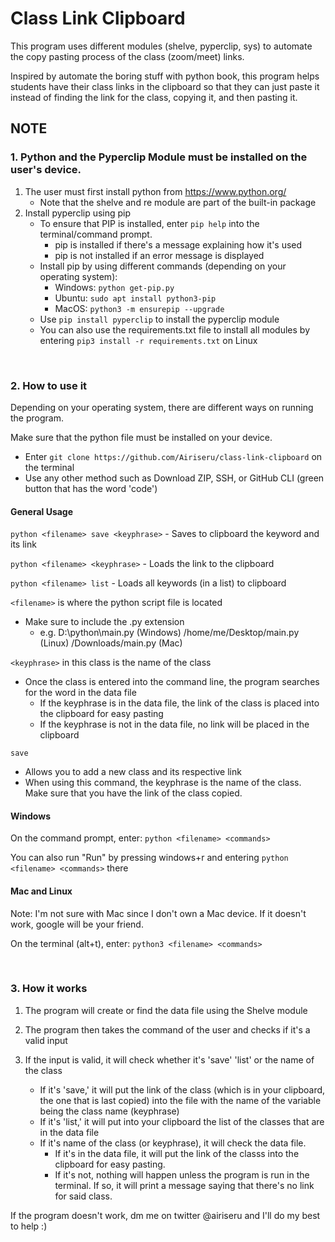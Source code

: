 # Class Link Clipboard

This program uses different modules (shelve, pyperclip, sys) to automate the copy pasting process of the class (zoom/meet) links.

Inspired by automate the boring stuff with python book, this program helps students have their class links in the clipboard so that they can just paste it instead of finding the link for the class, copying it, and then pasting it.


## NOTE

### 1. Python and the Pyperclip Module must be installed on the user's device.

1. The user must first install python from https://www.python.org/
    - Note that the shelve and re module are part of the built-in package
2. Install pyperclip using pip
    - To ensure that PIP is installed, enter `pip help` into the terminal/command prompt.
        - pip is installed if there's a message explaining how it's used
        - pip is not installed if an error message is displayed
    - Install pip by using different commands (depending on your operating system):
        - Windows: `python get-pip.py`
        - Ubuntu: `sudo apt install python3-pip`
        - MacOS: `python3 -m ensurepip --upgrade`
    - Use `pip install pyperclip` to install the pyperclip module
    - You can also use the requirements.txt file to install all modules by entering `pip3 install -r requirements.txt` on Linux

<br />

### 2. How to use it
Depending on your operating system, there are different ways on running the program.

Make sure that the python file must be installed on your device.
- Enter `git clone https://github.com/Airiseru/class-link-clipboard` on the terminal
- Use any other method such as Download ZIP, SSH, or GitHub CLI (green button that has the word 'code')

#### General Usage
`python <filename> save <keyphrase>` - Saves to clipboard the keyword and its link

`python <filename> <keyphrase>` - Loads the link to the clipboard

`python <filename> list` - Loads all keywords (in a list) to clipboard

`<filename>` is where the python script file is located
- Make sure to include the .py extension
    - e.g. D:\python\main.py (Windows)
           /home/me/Desktop/main.py (Linux)
           /Downloads/main.py (Mac)

`<keyphrase>` in this class is the name of the class
- Once the class is entered into the command line, the program searches for the word in the data file
    - If the keyphrase is in the data file, the link of the class is placed into the clipboard for easy pasting
    - If the keyphrase is not in the data file, no link will be placed in the clipboard

`save`
- Allows you to add a new class and its respective link
- When using this command, the keyphrase is the name of the class. Make sure that you have the link of the class copied.

#### Windows
On the command prompt, enter: `python <filename> <commands>`

You can also run "Run" by pressing windows+r and entering `python <filename> <commands>` there

#### Mac and Linux
Note: I'm not sure with Mac since I don't own a Mac device. If it doesn't work, google will be your friend.

On the terminal (alt+t), enter: `python3 <filename> <commands>`

<br />

### 3. How it works
1. The program will create or find the data file using the Shelve module

2. The program then takes the command of the user and checks if it's a valid input

3. If the input is valid, it will check whether it's 'save' 'list' or the name of the class
    - If it's 'save,' it will put the link of the class (which is in your clipboard, the one that is last copied) into the file with the name of the variable being the class name (keyphrase)
    - If it's 'list,' it will put into your clipboard the list of the classes that are in the data file
    - If it's name of the class (or keyphrase), it will check the data file.
        - If it's in the data file, it will put the link of the classs into the clipboard for easy pasting.
        - If it's not, nothing will happen unless the program is run in the terminal. If so, it will print a message saying that there's no link for said class.

If the program doesn't work, dm me on twitter @airiseru and I'll do my best to help :)
